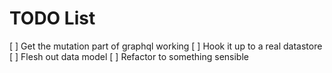 # TODO List

[ ] Get the mutation part of graphql working
[ ] Hook it up to a real datastore
[ ] Flesh out data model
[ ] Refactor to something sensible